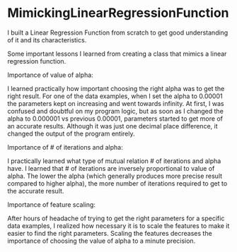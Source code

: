 # MimickingLinearRegressionFunction
I built a Linear Regression Function from scratch to get good understanding of it and its characteristics.

Some important lessons I learned from creating a class that mimics a linear regression function.


Importance of value of alpha:

I learned practically how important choosing the right alpha was to get the right result. For one of the data examples, when I set the alpha to 0.00001 the parameters kept on increasing and went towards infinity. At first, I was confused and doubtful on my program logic, but as soon as I changed the alpha to 0.000001 vs previous 0.00001, parameters started to get more of an accurate results. Although it was just one decimal place difference, it changed the output of the program entirely. 


Importance of # of iterations and alpha:

I practically learned what type of mutual relation # of iterations and alpha have. I learned that # of iterations are inversely proportional to value of alpha. The lower the alpha (which generally produces more precise result compared to higher alpha), the more number of iterations required to get to the accurate result.


Importance of feature scaling:

After hours of headache of trying to get the right parameters for a specific data examples, I realized how necessary it is to scale the features to make it easier to find the right parameters. Scaling the features decreases the importance of choosing the value of alpha to a minute precision.
